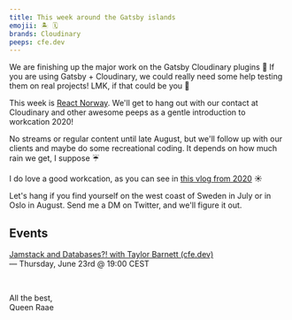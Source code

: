 ```yaml
---
title: This week around the Gatsby islands
emojii: 🏝 🗓
brands: Cloudinary
peeps: cfe.dev
---
```


We are finishing up the major work on the Gatsby Cloudinary plugins 🎉 If you are using Gatsby + Cloudinary, we could really need some help testing them on real projects! LMK, if that could be you 🙏

This week is [React Norway](https://reactnorway.com/). We'll get to hang out with our contact at Cloudinary and other awesome peeps as a gentle introduction to workcation 2020!

No streams or regular content until late August, but we'll follow up with our clients and maybe do some recreational coding. It depends on how much rain we get, I suppose ☔️

I do love a good workcation, as you can see in [this vlog from 2020](https://youtu.be/fpFY82efGPI) ☀️

Let's hang if you find yourself on the west coast of Sweden in July or in Oslo in August. Send me a DM on Twitter, and we'll figure it out.

## Events

[Jamstack and Databases?! with Taylor Barnett (cfe.dev)](https://cfe.dev/events/databases-and-the-jamstack/)  
— Thursday, June 23rd @ 19:00 CEST

&nbsp;

All the best,  
Queen Raae
